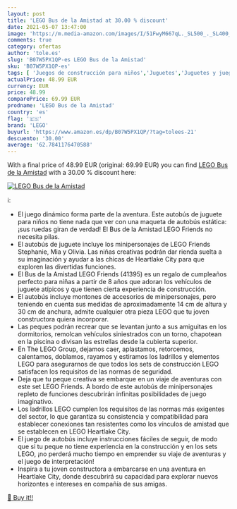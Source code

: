 ```yaml
---
layout: post
title: 'LEGO Bus de la Amistad at 30.00 % discount'
date: 2021-05-07 13:47:00
image: 'https://m.media-amazon.com/images/I/51FwyM667qL._SL500_._SL400_.jpg'
comments: true
category: ofertas
author: 'tole.es'
slug: 'B07W5PX1QP-es LEGO Bus de la Amistad'
sku: 'B07W5PX1QP-es'
tags: [ 'Juegos de construcción para niños','Juguetes','Juguetes y juegos','Muñecos y figuras','Playsets de figuras de juguete para niños','lego', ]
actualPrice: 48.99 EUR
currency: EUR
price: 48.99
comparePrice: 69.99 EUR
prodname: 'LEGO Bus de la Amistad'
country: 'es'
flag: '🇪🇸'
brand: 'LEGO'
buyurl: 'https://www.amazon.es/dp/B07W5PX1QP/?tag=tolees-21'
descuento: '30.00'
average: '62.7841176470588'
---
```


With a final price of 48.99 EUR (original: 69.99 EUR) you can find [LEGO Bus de la Amistad](https://www.amazon.es/dp/B07W5PX1QP/?tag=tolees-21) with a  30.00 % discount here:

[![LEGO Bus de la Amistad](https://m.media-amazon.com/images/I/51FwyM667qL._SL500_._SL400_.jpg)](https://www.amazon.es/dp/B07W5PX1QP/?tag=tolees-21)

ℹ️:

- El juego dinámico forma parte de la aventura. Este autobús de juguete para niños no tiene nada que ver con una maqueta de autobús estática: ¡sus ruedas giran de verdad! El Bus de la Amistad LEGO Friends no necesita pilas.
- El autobús de juguete incluye los minipersonajes de LEGO Friends Stephanie, Mia y Olivia. Las niñas creativas podrán dar rienda suelta a su imaginación y ayudar a las chicas de Heartlake City para que exploren las divertidas funciones.
- El Bus de la Amistad LEGO Friends (41395) es un regalo de cumpleaños perfecto para niñas a partir de 8 años que adoran los vehículos de juguete atípicos y que tienen cierta experiencia de construcción.
- El autobús incluye montones de accesorios de minipersonajes, pero teniendo en cuenta sus medidas de aproximadamente 14 cm de altura y 30 cm de anchura, admite cualquier otra pieza LEGO que tu joven constructora quiera incorporar.
- Las peques podrán recrear que se levantan junto a sus amiguitas en los dormitorios, remolcan vehículos siniestrados con un torno, chapotean en la piscina o divisan las estrellas desde la cubierta superior.
- En The LEGO Group, dejamos caer, aplastamos, retorcemos, calentamos, doblamos, rayamos y estiramos los ladrillos y elementos LEGO para asegurarnos de que todos los sets de construcción LEGO satisfacen los requisitos de las normas de seguridad.
- Deja que tu peque creativa se embarque en un viaje de aventuras con este set LEGO Friends. A bordo de este autobús de minipersonajes repleto de funciones descubrirán infinitas posibilidades de juego imaginativo.
- Los ladrillos LEGO cumplen los requisitos de las normas más exigentes del sector, lo que garantiza su consistencia y compatibilidad para establecer conexiones tan resistentes como los vínculos de amistad que se establecen en LEGO Heartlake City.
- El juego de autobús incluye instrucciones fáciles de seguir, de modo que si tu peque no tiene experiencia en la construcción y en los sets LEGO, ¡no perderá mucho tiempo en emprender su viaje de aventuras y el juego de interpretación!
- Inspira a tu joven constructora a embarcarse en una aventura en Heartlake City, donde descubrirá su capacidad para explorar nuevos horizontes e intereses en compañía de sus amigas.

[🛒 Buy it!!](https://www.amazon.es/dp/B07W5PX1QP/?tag=tolees-21)
